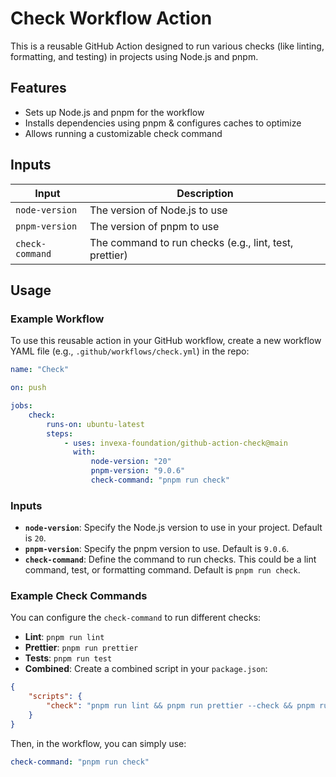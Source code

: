 # Check Workflow Action

This is a reusable GitHub Action designed to run various checks (like linting, formatting, and testing) in projects using Node.js and pnpm.

## Features

-   Sets up Node.js and pnpm for the workflow
-   Installs dependencies using pnpm & configures caches to optimize
-   Allows running a customizable check command

## Inputs

| Input           | Description                                            |
| --------------- | ------------------------------------------------------ |
| `node-version`  | The version of Node.js to use                          |
| `pnpm-version`  | The version of pnpm to use                             |
| `check-command` | The command to run checks (e.g., lint, test, prettier) |

## Usage

### Example Workflow

To use this reusable action in your GitHub workflow, create a new workflow YAML file (e.g., `.github/workflows/check.yml`) in the repo:

```yaml
name: "Check"

on: push

jobs:
    check:
        runs-on: ubuntu-latest
        steps:
            - uses: invexa-foundation/github-action-check@main
              with:
                  node-version: "20"
                  pnpm-version: "9.0.6"
                  check-command: "pnpm run check"
```

### Inputs

-   **`node-version`**: Specify the Node.js version to use in your project. Default is `20`.
-   **`pnpm-version`**: Specify the pnpm version to use. Default is `9.0.6`.
-   **`check-command`**: Define the command to run checks. This could be a lint command, test, or formatting command. Default is `pnpm run check`.

### Example Check Commands

You can configure the `check-command` to run different checks:

-   **Lint**: `pnpm run lint`
-   **Prettier**: `pnpm run prettier`
-   **Tests**: `pnpm run test`
-   **Combined**: Create a combined script in your `package.json`:

```json
{
    "scripts": {
        "check": "pnpm run lint && pnpm run prettier --check && pnpm run test"
    }
}
```

Then, in the workflow, you can simply use:

```yaml
check-command: "pnpm run check"
```
